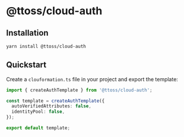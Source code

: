 # @ttoss/cloud-auth

## Installation

```bash
yarn install @ttoss/cloud-auth
```

## Quickstart

Create a `clouformation.ts` file in your project and export the template:

```typescript src/cloudformation.ts
import { createAuthTemplate } from '@ttoss/cloud-auth';

const template = createAuthTemplate({
  autoVerifiedAttributes: false,
  identityPool: false,
});

export default template;
```
